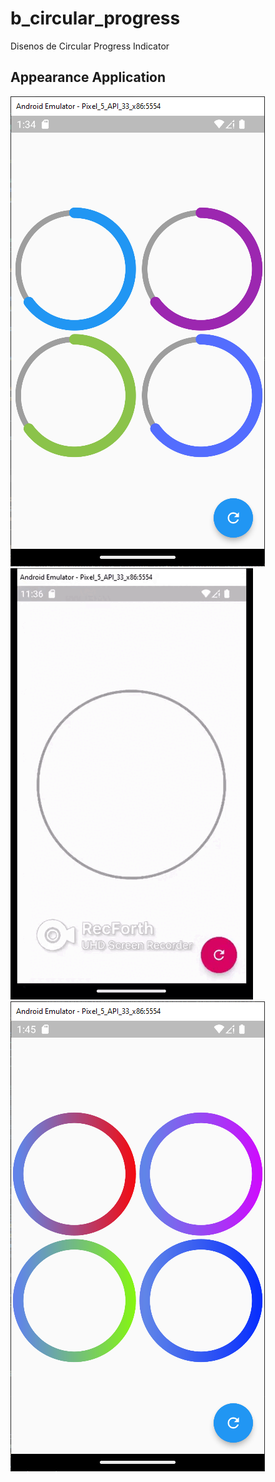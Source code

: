 # b_circular_progress 
<!-- https://en.wikipedia.org/wiki/Markdown -->
<!-- https://docs.github.com/en/repositories/managing-your-repositorys-settings-and-features/customizing-your-repository/about-readmes  -->
Disenos de Circular Progress Indicator
## Appearance Application
 
![Appearance 0](appearance/11.png)
![Appearance 2](appearance/movie-1.gif)
![Appearance 1](appearance/22.png)
